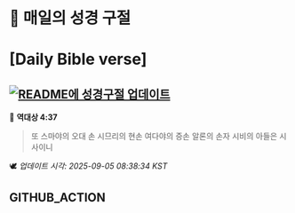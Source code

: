 # 🙏 매일의 성경 구절
# [Daily Bible verse]
## [![README에 성경구절 업데이트](https://github.com/DONGSUKA/first_test/actions/workflows/update-readme-bible.yml/badge.svg)](https://github.com/DONGSUKA/first_test/actions/workflows/update-readme-bible.yml)
<!-- START_BIBLE_VERSE -->
📖 **역대상 4:37**
> 또 스마야의 오대 손 시므리의 현손 여다야의 증손 알론의 손자 시비의 아들은 시사이니

🕊️ _업데이트 시각: 2025-09-05 08:38:34 KST_
  <!-- END_BIBLE_VERSE -->
## GITHUB_ACTION
